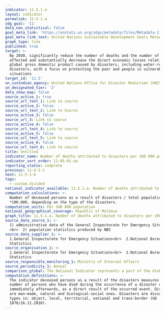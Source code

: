 ```yaml
---
indicator: 11.5.1.a
layout: indicator
permalink: 11-5-1-a
sdg_goal: '11'
data_non_statistical: false
goal_meta_link: 'https://unstats.un.org/sdgs/metadata/files/Metadata-11-05-01.pdf'
goal_meta_link_text: United Nations Sustainable Development Goals Metadata (PDF 224 KB)
graph_type: line
published: true
target: >-
  By 2030, significantly reduce the number of deaths and the number of people
  affected and substantially decrease the direct economic losses relative to
  global gross domestic product caused by disasters, including water-related
  disasters, with a focus on protecting the poor and people in vulnerable
  situations
target_id: '11.5'
un_custodian_agency: United Nations Office for Disaster Reduction (UNISDR)
un_designated_tier: '2'
data_show_map: false
source_active_1: true
source_url_text_1: Link to source
source_active_2: false
source_url_text_2: Link to Source
source_active_3: false
source_url_3: Link to source
source_active_4: false
source_url_text_4: Link to source
source_active_5: false
source_url_text_5: Link to source
source_active_6: false
source_url_text_6: Link to source
title: Untitled
indicator_name: Number of deaths attributed to disasters per 100 000 population
indicator_sort_order: 11-05-01-aa
reporting_status: complete
previous: 11-4-1-1
next: 11-5-1-b
tags:
  - custom.divided
national_indicator_available: 11.5.1.a. Number of deaths attributed to disasters per 100 000 population
computation_calculations: >-
  Number of deceased persons as a result of disasters / total population
  *100.000, depending on the type of the disasters.
computation_units: Per 100 000 population
national_geographical_coverage: Republic of Moldova
graph_title: 11.5.1.a. Number of deaths attributed to disasters per 100.000 population
source_data_source_1: >-
  1) administrative data of the General Inspectorate for Emergency Situations
  <br>  2) population statistics produced by NBS
source_data_supplier_1: >-
  1.General Inspectorate for Emergency Situations<br>  2.National Bureau of
  Statistics
source_organisation_1: >-
  1.General Inspectorate for Emergency Situations<br>  2.National Bureau of
  Statistics
source_responsible_monitoring_1: Ministry of Internal Affairs
source_periodicity_1: Annual
comparison_global: The National Indicator represents a part of the Global Indicator
computation_definitions: >-
  The indicator deceased persons as a result of the disasters measures the
  number of persons who have died during the occurrence of a disaster or
  immediately afterwards, as a direct result of the occurred event. Disasters
  are man-made, natural and biological-social ones. Disasters are divided by
  types in: object, local, territorial, national and trans-border (GD
  1076/16.11.2010).
---
```

